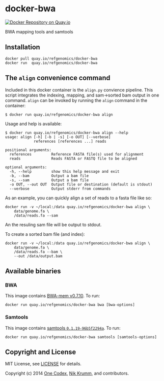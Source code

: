 # docker-bwa

[![Docker Repository on Quay.io](https://quay.io/repository/refgenomics/docker-bwa/status?token=9830b435-9661-4ac4-b1d9-9bd0f264fc30 "Docker Repository on Quay.io")](https://quay.io/repository/refgenomics/docker-bwa)

BWA mapping tools and samtools

## Installation

    docker pull quay.io/refgenomics/docker-bwa
    docker run  quay.io/refgenomics/docker-bwa

## The `align` convenience command

Included in this docker container is the `align.py` convience pipeline. This script integrates the indexing, mapping, and sam->sorted bam output in one command. `align` can be invoked by running the `align` command in the container:

    $ docker run quay.io/refgenomics/docker-bwa align

Usage and help is available:

    $ docker run quay.io/refgenomics/docker-bwa align --help
    usage: align [-h] [-b | -s] [-o OUT] [--verbose]
                 references [references ...] reads

    positional arguments:
      references         Reference FASTA file(s) used for alignment
      reads              Reads FASTA or FASTQ file to be aligned

    optional arguments:
      -h, --help         show this help message and exit
      -b, --bam          Output a bam file
      -s, --sam          Output a bam file
      -o OUT, --out OUT  Output file or destination (default is stdout)
      --verbose          Output stderr from commands

As an example, you can quickly align a set of reads to a fasta file like so:

    docker run -v ~/local:/data quay.io/refgenomics/docker-bwa align \
        data/genome.fa \
        /data/reads.fa --sam

An the resuling sam file will be output to stdout. 

To create a sorted bam file (and index):

    docker run -v ~/local:/data quay.io/refgenomics/docker-bwa align \
        data/genome.fa \
        /data/reads.fa --bam \
        --out /data/output.bam

## Available binaries

### BWA

This image contains [BWA-mem v0.7.10](https://github.com/lh3/bwa). To run:

    docker run quay.io/refgenomics/docker-bwa bwa [bwa-options]

### Samtools

This image contains [samtools `0.1.19-96b5f2294a`](https://github.com/samtools/samtools). To run:

    docker run quay.io/refgenomics/docker-bwa samtools [samtools-options]


## Copyright and License

MIT License, see [LICENSE](LICENSE.md) for details.

Copyright (c) 2014 [One Codex](https://www.onecodex.com), [Nik Krumm](https://github.com/nkrumm), and contributors.
